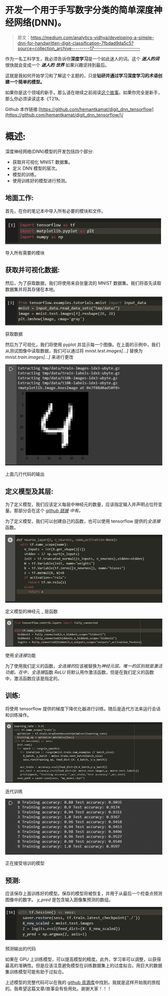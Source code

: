 # 开发一个用于手写数字分类的简单深度神经网络(DNN)。

> 原文：<https://medium.com/analytics-vidhya/developing-a-simple-dnn-for-handwritten-digit-classification-7fbdad9da5c5?source=collection_archive---------17----------------------->

作为一名工科学生，我必须告诉你**深度学习**是一个如此迷人的词。这个 ***迷人的词*** 很快就会变成一个 ***迷人的*** ***世界*** 如果兴趣坚持到最后。

这就是我如何开始学习和了解这个主题的，只是**钻研并通过学习深度学习的术语创建一个简单的模型。**

如果你是这个领域的新手，那么请在继续之前阅读[这个故事](https://towardsdatascience.com/what-is-deep-learning-and-how-does-it-work-f7d02aa9d477)。如果你完全是新手，那么你必须读读这本《T21》。

Github 本作链接:[https://github.com/hemantkamat/digit_dnn_tensorflow](https://github.com/hemantkamat/digit_dnn_tensorflow/)/

# **概述:**

深度神经网络(DNN)模型的开发包括四个部分:

*   获取并可视化 MNIST 数据集。
*   定义 DNN 模型的层次。
*   模型的训练。
*   使用训练好的模型进行预测。

## **地面工作:**

首先，在你的笔记本中导入所有必要的模块和文件。

![](img/56431a233a36ec1e75eee84fd4bf3d12.png)

导入所有需要的模块

## **获取并可视化数据:**

然后，为了获取数据，我们将使用来自张量流的 MNIST 数据集。我们将首先读取数据集并将其存储在本地。

![](img/7564e212a0b84594ff0dcb1be8eb5e69.png)

获取数据

然后为了可视化，我们将使用 pyplot 并显示每一个图像。在上面的示例中，我们从测试图像中读取数据，我们可以通过将 *mnist.test.images[…]* 替换为 *mnist.train.images[…]* 来进行更改

![](img/f16606cb86b8958004d14d0e20fa574f.png)

上面几行代码的输出

## **定义模型及其层:**

为了定义模型，我们应该定义每层中神经元的数量，应该指定输入并声明占位符变量。那部分会在这个 [*github 链接*](https://github.com/hemantkamat/digit_dnn_tensorflow/) *中有。*

为了定义模型，我们可以创建自己的函数，也可以使用 tensorflow 提供的*全连接*函数。

![](img/f07c236ac02e34b492f21d4290ff6b74.png)

定义模型的神经元 _ 层函数

![](img/da681a537ad28a6f63921c5d01ad9384.png)

使用*全连接*功能

为了使用我们定义的函数，*全连接的*应该被替换为*神经元层。*唯一的区别就是激活功能。在*中，全连接*函数 *ReLU* 将默认用作激活函数，但是在我们定义的函数中，激活函数应该是指定的。

## **训练:**

将使用 tensorflow 提供的梯度下降优化器进行训练。随后是迭代方法来运行会话和训练操作。

![](img/3da0856fa16e8dcf19b2a0b0f70a017c.png)

迭代训练

![](img/f24759338c6da07d75eeae1ea85a2d1f.png)

正在接受培训的模型

## **预测:**

应该保存上面训练好的模型。保存的模型将被恢复，并用于从最后一个检查点预测图像中的数字。 *y_pred* 是包含输入图像集预测的数组。

![](img/ae7621fbc5ba98b6040af098d66a8919.png)

预测输出的代码

如果在 GPU 上训练模型，可以提高模型的精度。此外，学习率可以调整，以获得最高的准确性。但是应该注意避免模型在训练数据集上的过度拟合。用巨大的数据集训练模型可能有助于过拟合。

上述模型的完整代码可以在我的 [github 资源库](https://github.com/hemantkamat/digit_dnn_tensorflow/)中找到。我就是这样开始我的旅程的。我希望这篇文章/故事会有些用处。谢谢大家！！！